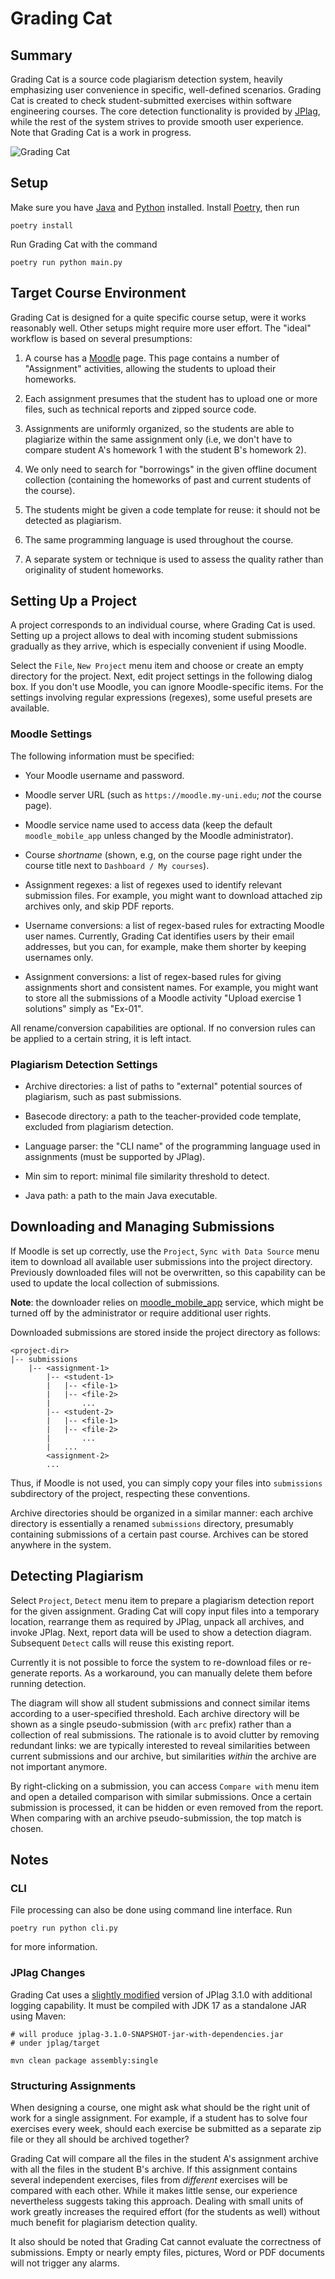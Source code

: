 # Grading Cat

## Summary

Grading Cat is a source code plagiarism detection system, heavily emphasizing user convenience in specific, well-defined scenarios. Grading Cat is created to check student-submitted exercises within software engineering courses. The core detection functionality is provided by [JPlag](https://github.com/jplag/JPlag), while the rest of the system strives to provide smooth user experience. Note that Grading Cat is a work in progress.

![Grading Cat](grading-cat.png)

## Setup

Make sure you have [Java](https://adoptium.net) and [Python](https://www.python.org) installed. Install [Poetry](https://python-poetry.org), then run

```shell
poetry install
```

Run Grading Cat with the command

```shell
poetry run python main.py
```

## Target Course Environment

Grading Cat is designed for a quite specific course setup, were it works reasonably well. Other setups might require more user effort. The "ideal" workflow is based on several presumptions:

1. A course has a [Moodle](https://moodle.org) page. This page contains a number of "Assignment" activities, allowing the students to upload their homeworks.

1. Each assignment presumes that the student has to upload one or more files, such as technical reports and zipped source code.

1. Assignments are uniformly organized, so the students are able to plagiarize within the same assignment only (i.e, we don't have to compare student A's homework 1 with the student B's homework 2).

1. We only need to search for "borrowings" in the given offline document collection (containing the homeworks of past and current students of the course).

1. The students might be given a code template for reuse: it should not be detected as plagiarism.

1. The same programming language is used throughout the course.

1. A separate system or technique is used to assess the quality rather than originality of student homeworks.

## Setting Up a Project

A project corresponds to an individual course, where Grading Cat is used. Setting up a project allows to deal with incoming student submissions gradually as they arrive, which is especially convenient if using Moodle.

Select the `File`, `New Project` menu item and choose or create an empty directory for the project. Next, edit project settings in the following dialog box. If you don't use Moodle, you can ignore Moodle-specific items. For the settings involving regular expressions (regexes), some useful presets are available.

### Moodle Settings

The following information must be specified:

* Your Moodle username and password.

* Moodle server URL (such as `https://moodle.my-uni.edu`; _not_ the course page).

* Moodle service name used to access data (keep the default `moodle_mobile_app` unless changed by the Moodle administrator).

* Course _shortname_ (shown, e.g, on the course page right under the course title next to `Dashboard / My courses`).

* Assignment regexes: a list of regexes used to identify relevant submission files. For example, you might want to download attached zip archives only, and skip PDF reports.

* Username conversions: a list of regex-based rules for extracting Moodle user names. Currently, Grading Cat identifies users by their email addresses, but you can, for example, make them shorter by keeping usernames only.

* Assignment conversions: a list of regex-based rules for giving assignments short and consistent names. For example, you might want to store all the submissions of a Moodle activity "Upload exercise 1 solutions" simply as "Ex-01".

All rename/conversion capabilities are optional. If no conversion rules can be applied to a certain string, it is left intact.

### Plagiarism Detection Settings

* Archive directories: a list of paths to "external" potential sources of plagiarism, such as past submissions.

* Basecode directory: a path to the teacher-provided code template, excluded from plagiarism detection.

* Language parser: the "CLI name" of the programming language used in assignments (must be supported by JPlag).

* Min sim to report: minimal file similarity threshold to detect.

* Java path: a path to the main Java executable.

## Downloading and Managing Submissions

If Moodle is set up correctly, use the `Project`, `Sync with Data Source` menu item to download all available user submissions into the project directory. Previously downloaded files will not be overwritten, so this capability can be used to update the local collection of submissions.

**Note**: the downloader relies on [moodle_mobile_app](https://docs.moodle.org/dev/Web_service_API_functions#Core_web_service_functions) service, which might be turned off by the administrator or require additional user rights.

Downloaded submissions are stored inside the project directory as follows:

```text
<project-dir>
|-- submissions
    |-- <assignment-1>
        |-- <student-1>
        |   |-- <file-1>
        |   |-- <file-2>
        |       ...
        |-- <student-2>
        |   |-- <file-1>
        |   |-- <file-2>
        |       ...
        |   ...
        <assignment-2>
        ...
```

Thus, if Moodle is not used, you can simply copy your files into `submissions` subdirectory of the project, respecting these conventions.

Archive directories should be organized in a similar manner: each archive directory is essentially a renamed `submissions` directory, presumably containing submissions of a certain past course. Archives can be stored anywhere in the system.

## Detecting Plagiarism

Select `Project`, `Detect` menu item to prepare a plagiarism detection report for the given assignment. Grading Cat will copy input files into a temporary location, rearrange them as required by JPlag, unpack all archives, and invoke JPlag. Next, report data will be used to show a detection diagram. Subsequent `Detect` calls will reuse this existing report.

Currently it is not possible to force the system to re-download files or re-generate reports. As a workaround, you can manually delete them before running detection.

The diagram will show all student submissions and connect similar items according to a user-specified threshold. Each archive directory will be shown as a single pseudo-submission (with `arc` prefix) rather than a collection of real submissions. The rationale is to avoid clutter by removing redundant links: we are typically interested to reveal similarities between current submissions and our archive, but similarities _within_ the archive are not important anymore.

By right-clicking on a submission, you can access `Compare with` menu item and open a detailed comparison with similar submissions. Once a certain submission is processed, it can be hidden or even removed from the report. When comparing with an archive pseudo-submission, the top match is chosen.

## Notes

### CLI

File processing can also be done using command line interface. Run

```shell
poetry run python cli.py
```

for more information.

### JPlag Changes

Grading Cat uses a [slightly modified](https://github.com/rg-software/JPlag) version of JPlag 3.1.0 with additional logging capability. It must be compiled with JDK 17 as a standalone JAR using Maven:

```shell
# will produce jplag-3.1.0-SNAPSHOT-jar-with-dependencies.jar
# under jplag/target

mvn clean package assembly:single
```

### Structuring Assignments

When designing a course, one might ask what should be the right unit of work for a single assignment. For example, if a student has to solve four exercises every week, should each exercise be submitted as a separate zip file or they all should be archived together?

Grading Cat will compare all the files in the student A's assignment archive with all the files in the student B's archive. If this assignment contains several independent exercises, files from _different_ exercises will be compared with each other. While it makes little sense, our experience nevertheless suggests taking this approach. Dealing with small units of work greatly increases the required effort (for the students as well) without much benefit for plagiarism detection quality.

It also should be noted that Grading Cat cannot evaluate the correctness of submissions. Empty or nearly empty files, pictures, Word or PDF documents will not trigger any alarms.
